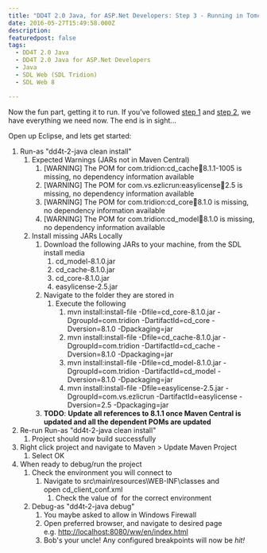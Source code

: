 ```yaml
---
title: "DD4T 2.0 Java, for ASP.Net Developers: Step 3 - Running in Tomcat and Debugging in Eclipse"
date: 2016-05-27T15:49:58.000Z
description: 
featuredpost: false
tags: 
  - DD4T 2.0 Java
  - DD4T 2.0 Java for ASP.Net Developers
  - Java
  - SDL Web (SDL Tridion)
  - SDL Web 8

---
```


Now the fun part, getting it to run. If you've followed [step 1](http://www.mrgn.co/2016/05/dd4t-2-0-java-for-asp-net-developers/) and [step 2](http://www.mrgn.co/2016/05/dd4t-2-0-java-for-asp-net-developers-step-2-getting-something-building-and-debug-able/), we have everything we need now. The end is in sight...

Open up Eclipse, and lets get started:

1. Run-as "dd4t-2-java clean install"
    1. Expected Warnings (JARs not in Maven Central)
        1. \[WARNING\] The POM for com.tridion:cd\_cache:jar:8.1.1-1005 is missing, no dependency information available
        2. \[WARNING\] The POM for com.vs.ezlicrun:easylicense:jar:2.5 is missing, no dependency information available
        3. \[WARNING\] The POM for com.tridion:cd\_core:jar:8.1.0 is missing, no dependency information available
        4. \[WARNING\] The POM for com.tridion:cd\_model:jar:8.1.0 is missing, no dependency information available
    2. Install missing JARs Locally
        1. Download the following JARs to your machine, from the SDL install media
            1. cd\_model-8.1.0.jar
            2. cd\_cache-8.1.0.jar
            3. cd\_core-8.1.0.jar
            4. easylicense-2.5.jar
        2. Navigate to the folder they are stored in
            1. Execute the following
                1. mvn install:install-file -Dfile=cd\_core-8.1.0.jar -DgroupId=com.tridion -DartifactId=cd\_core -Dversion=8.1.0 -Dpackaging=jar
                2. mvn install:install-file -Dfile=cd\_cache-8.1.0.jar -DgroupId=com.tridion -DartifactId=cd\_cache -Dversion=8.1.0 -Dpackaging=jar
                3. mvn install:install-file -Dfile=cd\_model-8.1.0.jar -DgroupId=com.tridion -DartifactId=cd\_model -Dversion=8.1.0 -Dpackaging=jar
                4. mvn install:install-file -Dfile=easylicense-2.5.jar -DgroupId=com.vs.ezlicrun -DartifactId=easylicense -Dversion=2.5 -Dpackaging=jar
        3. **TODO**: **Update all references to 8.1.1 once Maven Central is updated and all the dependent POMs are updated**
2. Re-run Run-as "dd4t-2-java clean install"
    1. Project should now build successfully
3. Right click project and navigate to Maven > Update Maven Project
    1. Select OK
4. When ready to debug/run the project
    1. Check the environment you will connect to
        1. Navigate to src\\main\\resources\\WEB-INF\\classes and open cd\_client\_conf.xml
            1. Check the value of <DiscoveryService ServiceUri="http://**SERVER**:**PORT**/discovery.svc"/> for the correct environment
    2. Debug-as "dd4t-2-java debug"
        1. You maybe asked to allow in Windows Firewall
        2. Open preferred browser, and navigate to desired page e.g. [http://localhost:8080/ww/en/index.html](http://localhost:8080/ww/en/index.html)
        3. Bob's your uncle! Any configured breakpoints will now be _hit!_
